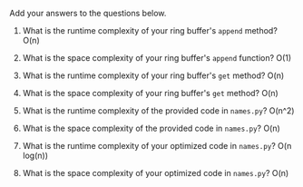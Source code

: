 Add your answers to the questions below.

1. What is the runtime complexity of your ring buffer's `append` method?
    O(n)
2. What is the space complexity of your ring buffer's `append` function?
    O(1)
3. What is the runtime complexity of your ring buffer's `get` method?
    O(n)
4. What is the space complexity of your ring buffer's `get` method?
    O(n)

5. What is the runtime complexity of the provided code in `names.py`?
    O(n^2)
6. What is the space complexity of the provided code in `names.py`?
    O(n)
7. What is the runtime complexity of your optimized code in `names.py`?
    O(n log(n))
8. What is the space complexity of your optimized code in `names.py`?
    O(n)